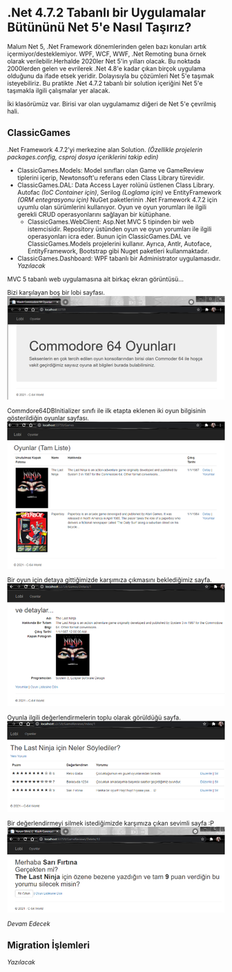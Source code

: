 # .Net 4.7.2 Tabanlı bir Uygulamalar Bütününü Net 5'e Nasıl Taşırız?

Malum Net 5, .Net Framework dönemlerinden gelen bazı konuları artık içermiyor/desteklemiyor. WPF, WCF, WWF, .Net Remoting buna örnek olarak verilebilir.Herhalde 2020ler Net 5'in yılları olacak. Bu noktada 2000lerden gelen ve evrilerek .Net 4.8'e kadar çıkan birçok uygulama olduğunu da ifade etsek yeridir. Dolayısıyla bu çözümleri Net 5'e taşımak isteyebiliriz. Bu pratikte .Net 4.7.2 tabanlı bir solution içeriğini Net 5'e taşımakla ilgili çalışmalar yer alacak. 

İki klasörümüz var. Birisi var olan uygulamamız diğeri de Net 5'e çevrilmiş hali.

## ClassicGames

.Net Framework 4.7.2'yi merkezine alan Solution. _(Özellikle projelerin packages.config, csproj dosya içeriklerini takip edin)_

- ClassicGames.Models: Model sınıfları olan Game ve GameReview tiplerini içerip, Newtonsoft'u referans eden Class Library türevidir.
- ClassicGames.DAL: Data Access Layer rolünü üstlenen Class Library. Autofac _(IoC Container için)_, Serilog _(Loglama için)_ ve EntityFramework _(ORM entegrasyonu için)_ NuGet paketlerinin .Net Framework 4.7.2 için uyumlu olan sürümlerini kullanıyor. Oyun ve oyun yorumları ile ilgili gerekli CRUD operasyonlarını sağlayan bir kütüphane.
  - ClassicGames.WebClient: Asp.Net MVC 5 tipinden bir web istemcisidir. Repository üstünden oyun ve oyun yorumları ile ilgili operasyonları icra eder. Bunun için ClassicGames.DAL ve ClassicGames.Models projelerini kullanır. Ayrıca, Antlr, Autoface, EntityFramework, Bootstrap gibi Nuget paketleri kullanmaktadır.
- ClassicGames.Dashboard: WPF tabanlı bir Administrator uygulamasıdır. _Yazılacak_

MVC 5 tabanlı web uygulamasına ait birkaç ekran görüntüsü...

Bizi karşılayan boş bir lobi sayfası.
![screenshot_1.png](./assets/screenshot_1.png)

Commdore64DBInitializer sınıfı ile ilk etapta eklenen iki oyun bilgisinin gösterildiğin oyunlar sayfası.
![screenshot_2.png](./assets/screenshot_2.png)

Bir oyun için detaya gittiğimizde karşımıza çıkmasını beklediğimiz sayfa.
![screenshot_3.png](./assets/screenshot_3.png)

Oyunla ilgili değerlendirmelerin toplu olarak görüldüğü sayfa.
![screenshot_4.png](./assets/screenshot_4.png)

Bir değerlendirmeyi silmek istediğimizde karşımıza çıkan sevimli sayfa :P
![screenshot_5.png](./assets/screenshot_5.png)

_Devam Edecek_

## Migration İşlemleri

_Yazılacak_